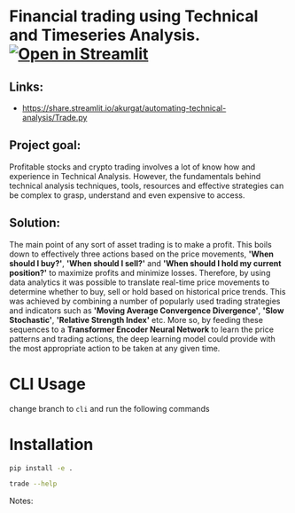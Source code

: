 # Financial trading using Technical and Timeseries Analysis. [![Open in Streamlit](https://static.streamlit.io/badges/streamlit_badge_black_white.svg)](https://share.streamlit.io/akurgat/automating-technical-analysis/Trade.py)

## Links:

* https://share.streamlit.io/akurgat/automating-technical-analysis/Trade.py

## Project goal:

Profitable stocks and crypto trading involves a lot of know how and experience in Technical Analysis. However, the fundamentals behind technical analysis techniques, tools, resources and effective strategies can be complex to grasp, understand and even expensive to access.

## Solution:

The main point of any sort of asset trading is to make a profit. This boils down to effectively three actions based on the price movements, **&#39;When should I buy?&#39;**, **&#39;When should I sell?&#39;** and **&#39;When should I hold my current position?&#39;** to maximize profits and minimize losses. Therefore, by using data analytics it was possible to translate real-time price movements to determine whether to buy, sell or hold based on historical price trends. This was achieved by combining a number of popularly used trading strategies and indicators such as **&#39;Moving Average Convergence Divergence&#39;**, **&#39;Slow Stochastic&#39;**, **&#39;Relative Strength Index&#39;** etc. More so, by feeding these sequences to a **Transformer Encoder Neural Network** to learn the price patterns and trading actions, the deep learning model could provide with the most appropriate action to be taken at any given time.



# CLI Usage

change branch to ```cli``` and run the following commands   
# Installation
```bash
pip install -e .
```
```bash
trade --help
```
Notes:

